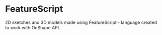 # FeatureScript
2D sketches and 3D models made using FeatureScript - language created to work with OnShape API.
